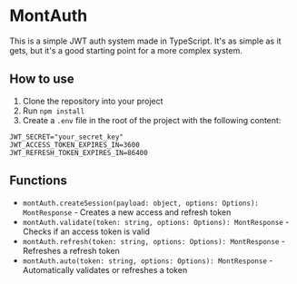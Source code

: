 # MontAuth

This is a simple JWT auth system made in TypeScript.
It's as simple as it gets, but it's a good starting point for a more complex system.

## How to use

1. Clone the repository into your project
2. Run `npm install`
3. Create a `.env` file in the root of the project with the following content:
```
JWT_SECRET="your_secret_key"
JWT_ACCESS_TOKEN_EXPIRES_IN=3600
JWT_REFRESH_TOKEN_EXPIRES_IN=86400
```

## Functions

- `montAuth.createSession(payload: object, options: Options): MontResponse` - Creates a new access and refresh token
- `montAuth.validate(token: string, options: Options): MontResponse` - Checks if an access token is valid
- `montAuth.refresh(token: string, options: Options): MontResponse` - Refreshes a refresh token
- `montAuth.auto(token: string, options: Options): MontResponse` - Automatically validates or refreshes a token